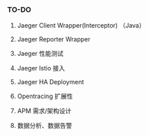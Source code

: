 ### TO-DO

1. Jaeger Client Wrapper(Interceptor) （Java）
2. Jaeger Reporter Wrapper
3. Jaeger 性能测试
4. Jaeger Istio 接入
5. Jaeger HA Deployment
6. Opentracing 扩展性 

7. APM 需求/架构设计
8. 数据分析、数据告警